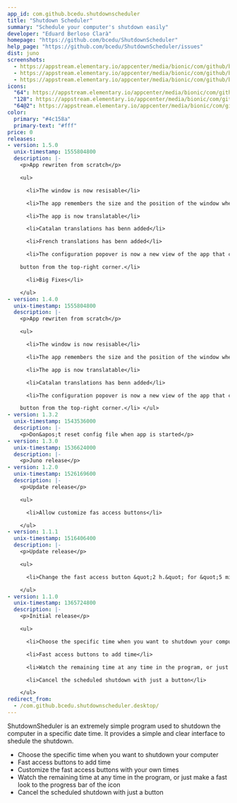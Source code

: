 ```yaml
---
app_id: com.github.bcedu.shutdownscheduler
title: "Shutdown Scheduler"
summary: "Schedule your computer's shutdown easily"
developer: "Eduard Berloso Clarà"
homepage: "https://github.com/bcedu/ShutdownScheduler"
help_page: "https://github.com/bcedu/ShutdownScheduler/issues"
dist: juno
screenshots:
  - https://appstream.elementary.io/appcenter/media/bionic/com/github/bcedu.shutdownscheduler/E8245DA63357DD9506014BDC7126E11F/screenshots/image-1_orig.png
  - https://appstream.elementary.io/appcenter/media/bionic/com/github/bcedu.shutdownscheduler/E8245DA63357DD9506014BDC7126E11F/screenshots/image-2_orig.png
  - https://appstream.elementary.io/appcenter/media/bionic/com/github/bcedu.shutdownscheduler/E8245DA63357DD9506014BDC7126E11F/screenshots/image-3_orig.png
icons:
  "64": https://appstream.elementary.io/appcenter/media/bionic/com/github/bcedu.shutdownscheduler/E8245DA63357DD9506014BDC7126E11F/icons/64x64/com.github.bcedu.shutdownscheduler_com.github.bcedu.shutdownscheduler.png
  "128": https://appstream.elementary.io/appcenter/media/bionic/com/github/bcedu.shutdownscheduler/E8245DA63357DD9506014BDC7126E11F/icons/128x128/com.github.bcedu.shutdownscheduler_com.github.bcedu.shutdownscheduler.png
  "64@2": https://appstream.elementary.io/appcenter/media/bionic/com/github/bcedu.shutdownscheduler/E8245DA63357DD9506014BDC7126E11F/icons/64x64@2/com.github.bcedu.shutdownscheduler_com.github.bcedu.shutdownscheduler.png
color:
  primary: "#4c158a"
  primary-text: "#fff"
price: 0
releases:
- version: 1.5.0
  unix-timestamp: 1555804800
  description: |-
    <p>App rewriten from scratch</p>

    <ul>

      <li>The window is now resisable</li>

      <li>The app remembers the size and the position of the window when it&apos;s reopened</li>

      <li>The app is now translatable</li>

      <li>Catalan translations has benn added</li>

      <li>French translations has benn added</li>

      <li>The configuration popover is now a new view of the app that can be accessed at any moment with the configuration

    button from the top-right corner.</li>

      <li>Big Fixes</li>

    </ul>
- version: 1.4.0
  unix-timestamp: 1555804800
  description: |-
    <p>App rewriten from scratch</p>

    <ul>

      <li>The window is now resisable</li>

      <li>The app remembers the size and the position of the window when it&apos;s reopened</li>

      <li>The app is now translatable</li>

      <li>Catalan translations has benn added</li>

      <li>The configuration popover is now a new view of the app that can be accessed at any moment with the configuration

    button from the top-right corner.</li> </ul>
- version: 1.3.2
  unix-timestamp: 1543536000
  description: |-
    <p>Don&apos;t reset config file when app is started</p>
- version: 1.3.0
  unix-timestamp: 1536624000
  description: |-
    <p>Juno release</p>
- version: 1.2.0
  unix-timestamp: 1526169600
  description: |-
    <p>Update release</p>

    <ul>

      <li>Allow customize fas access buttons</li>

    </ul>
- version: 1.1.1
  unix-timestamp: 1516406400
  description: |-
    <p>Update release</p>

    <ul>

      <li>Change the fast access button &quot;2 h.&quot; for &quot;5 min.&quot;</li>

    </ul>
- version: 1.1.0
  unix-timestamp: 1365724800
  description: |-
    <p>Initial release</p>

    <ul>

      <li>Choose the specific time when you want to shutdown your computer</li>

      <li>Fast access buttons to add time</li>

      <li>Watch the remaining time at any time in the program, or just make a fast look to the progress bar of the icon</li>

      <li>Cancel the scheduled shutdown with just a button</li>

    </ul>
redirect_from:
  - /com.github.bcedu.shutdownscheduler.desktop/
---
```


<p>ShutdownSheduler is an extremely simple program used to shutdown the computer in a specific date time. It provides a simple and clear interface to shedule the shutdown.</p>
<ul>
  <li>Choose the specific time when you want to shutdown your computer</li>
  <li>Fast access buttons to add time</li>
  <li>Customize the fast access buttons with your own times</li>
  <li>Watch the remaining time at any time in the program, or just make a fast look to the progress bar of the icon</li>
  <li>Cancel the scheduled shutdown with just a button</li>
</ul>